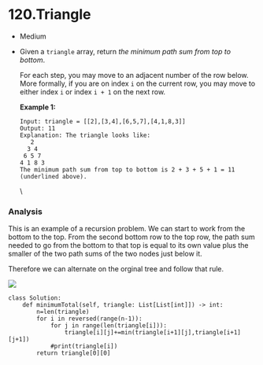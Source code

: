 # 120.Triangle

* Medium
*   Given a `triangle` array, return _the minimum path sum from top to bottom_.

    For each step, you may move to an adjacent number of the row below. More formally, if you are on index `i` on the current row, you may move to either index `i` or index `i + 1` on the next row.

    &#x20;

    **Example 1:**

    ```
    Input: triangle = [[2],[3,4],[6,5,7],[4,1,8,3]]
    Output: 11
    Explanation: The triangle looks like:
       2
      3 4
     6 5 7
    4 1 8 3
    The minimum path sum from top to bottom is 2 + 3 + 5 + 1 = 11 (underlined above).
    ```

    \


### Analysis&#x20;

This is an example of a recursion problem. We can start to work from the bottom to the top. From the second bottom row to the top row, the path sum needed to go from the bottom to that top is equal to its own value plus the smaller of the two path sums of the two nodes just below it.&#x20;

Therefore we can alternate on the orginal tree and follow that rule.&#x20;

![](<../../../../.gitbook/assets/image (105).png>)

```
class Solution:
    def minimumTotal(self, triangle: List[List[int]]) -> int:
        n=len(triangle)
        for i in reversed(range(n-1)):
            for j in range(len(triangle[i])):
                triangle[i][j]+=min(triangle[i+1][j],triangle[i+1][j+1])
            #print(triangle[i])
        return triangle[0][0]
```
